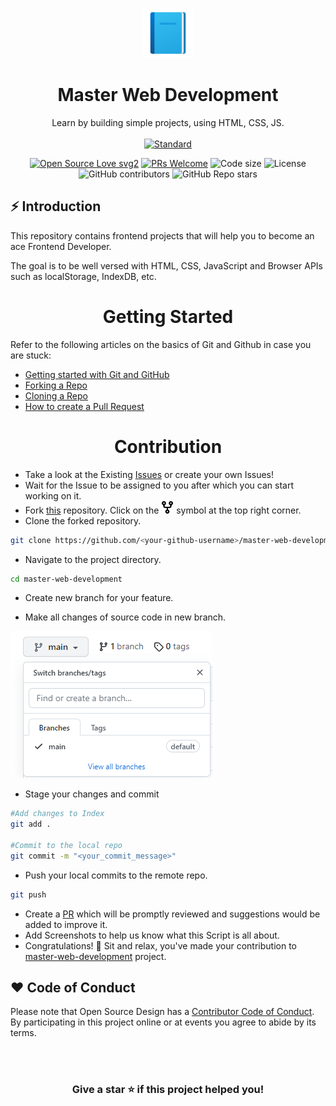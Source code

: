 <p align="center">
  <a href="master-web-development.netlify.app">
    <img alt="30 Days 30 Projects" height="80" src="./assets/image/add-readme.png">
  </a>
</p>
<h1 align="center">Master Web Development</h1>

<div align="center">
  Learn by building simple projects, using HTML, CSS, JS.
</div>

<br />

<div align="center">
  <!-- Standard -->
  <a href="https://standardjs.com">
    <img src="https://img.shields.io/badge/code%20style-standard-brightgreen.svg?style=flat-square"
      alt="Standard" />
  </a>
  
  [![Open Source Love svg2](https://badges.frapsoft.com/os/v2/open-source.svg?v=103)](https://github.com/ellerbrock/open-source-badges/)
  [![PRs Welcome](https://img.shields.io/badge/PRs-welcome-brightgreen.svg?style=flat-square)](http://makeapullrequest.com)
  <img src="https://img.shields.io/github/languages/code-size/iamrahulmahato/master-web-development?style=flat-square" alt="Code size" />
  <img src="https://img.shields.io/github/license/iamrahulmahato/master-web-development?style=flat-square" alt="License" />
  <img alt="GitHub contributors" src="https://img.shields.io/github/contributors/iamrahulmahato/master-web-development?style=flat-square">
  <img alt="GitHub Repo stars" src="https://img.shields.io/github/stars/iamrahulmahato/master-web-development?style=social">
</div>

## ⚡️  Introduction
This repository contains frontend projects that will help you to become an ace Frontend Developer.

The goal is to be well versed with HTML, CSS, JavaScript and Browser APIs such as localStorage, IndexDB, etc.



<center><h1 align="center">Getting Started  </h1></center>


Refer to the following articles on the basics of Git and Github in case you are stuck:

- [Getting started with Git and GitHub](https://towardsdatascience.com/getting-started-with-git-and-github-6fcd0f2d4ac6)
- [Forking a Repo](https://help.github.com/en/github/getting-started-with-github/fork-a-repo)
- [Cloning a Repo](https://help.github.com/en/desktop/contributing-to-projects/creating-a-pull-request)
- [How to create a Pull Request](https://opensource.com/article/19/7/create-pull-request-github)

<center><h1 align="center"> Contribution </h1></center>

<div align="center">



</div>

- Take a look at the Existing [Issues](https://github.com/iamrahulmahato/master-web-development/issues) or create your own Issues!
- Wait for the Issue to be assigned to you after which you can start working on it.
- Fork [this](https://github.com/iamrahulmahato/master-web-development) repository.
Click on the <a href="https://github.com/iamrahulmahato/master-web-development"><img src="./assets/image/git-fork_1.png" height="20" width="20"></a> symbol at the top right corner.
- Clone the forked repository.

```bash
git clone https://github.com/<your-github-username>/master-web-development
```
- Navigate to the project directory.

```bash
cd master-web-development
```
<p>
  
* Create new branch for your feature.

* Make all changes of source code in new branch.
  
<img src="./assets/image/branch.png">
 </p>
 
* Stage your changes and commit

```bash
#Add changes to Index
git add .

#Commit to the local repo
git commit -m "<your_commit_message>"
```
- Push your local commits to the remote repo.

```bash
git push
```
- Create a [PR](https://help.github.com/en/github/collaborating-with-issues-and-pull-requests/creating-a-pull-request)  which will be promptly reviewed and suggestions would be added to improve it.
- Add Screenshots to help us know what this Script is all about.
- Congratulations! 🎉 Sit and relax, you've made your contribution to [master-web-development](https://github.com/iamrahulmahato/master-web-development) project.


  
## ❤️ Code of Conduct

Please note that Open Source Design has a [Contributor Code of Conduct](./CODE_OF_CONDUCT.md). By participating in this project online or at events you agree to abide by its terms.


<!-- ------------------------------------------------------------------------------------------------------------------------------------------------------->

<br>
  
<br>

<div align="center">

### Give a star ⭐️ if this project helped you!


</div>


